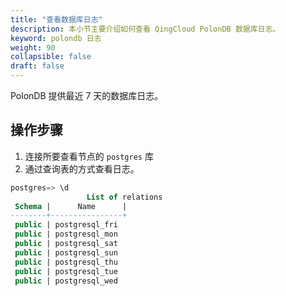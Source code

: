 ```yaml
---
title: "查看数据库日志"
description: 本小节主要介绍如何查看 QingCloud PolonDB 数据库日志。 
keyword: polondb 日志
weight: 90
collapsible: false
draft: false
---
```


PolonDB 提供最近 7 天的数据库日志。

## 操作步骤

1. 连接所要查看节点的 `postgres` 库
2. 通过查询表的方式查看日志。

```sql
postgres=> \d
                 List of relations
 Schema |      Name      |
--------+----------------+
 public | postgresql_fri
 public | postgresql_mon
 public | postgresql_sat
 public | postgresql_sun
 public | postgresql_thu
 public | postgresql_tue 
 public | postgresql_wed 

```
